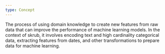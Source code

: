 ```yaml
---
type: Concept
---
```


The process of using domain knowledge to create new features from raw data that can improve the performance of machine learning models. In the context of skrub, it involves encoding text and high cardinality categorical data, extracting features from dates, and other transformations to prepare data for machine learning.